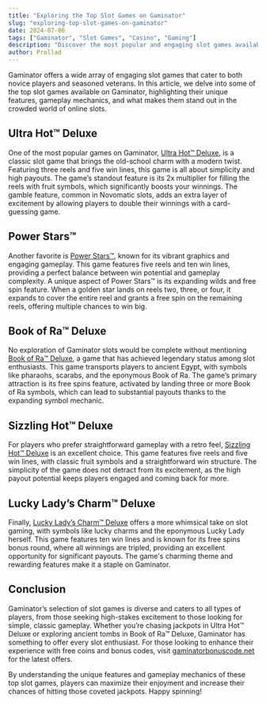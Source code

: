 ```yaml
---
title: "Exploring the Top Slot Games on Gaminator"
slug: "exploring-top-slot-games-on-gaminator"
date: 2024-07-06
tags: ["Gaminator", "Slot Games", "Casino", "Gaming"]
description: "Discover the most popular and engaging slot games available on Gaminator. Learn about their features, gameplay, and how to make the most of your gaming experience."
author: Prollad
---
```


Gaminator offers a wide array of engaging slot games that cater to both novice players and seasoned veterans. In this article, we delve into some of the top slot games available on Gaminator, highlighting their unique features, gameplay mechanics, and what makes them stand out in the crowded world of online slots.

## Ultra Hot™ Deluxe

One of the most popular games on Gaminator, [Ultra Hot™ Deluxe](https://www.gaminator.com/slots/ultra-hot-deluxe/), is a classic slot game that brings the old-school charm with a modern twist. Featuring three reels and five win lines, this game is all about simplicity and high payouts. The game’s standout feature is its 2x multiplier for filling the reels with fruit symbols, which significantly boosts your winnings. The gamble feature, common in Novomatic slots, adds an extra layer of excitement by allowing players to double their winnings with a card-guessing game.

## Power Stars™

Another favorite is [Power Stars™](https://www.gaminator.com/slots/power-stars/), known for its vibrant graphics and engaging gameplay. This game features five reels and ten win lines, providing a perfect balance between win potential and gameplay complexity. A unique aspect of Power Stars™ is its expanding wilds and free spin feature. When a golden star lands on reels two, three, or four, it expands to cover the entire reel and grants a free spin on the remaining reels, offering multiple chances to win big.

## Book of Ra™ Deluxe

No exploration of Gaminator slots would be complete without mentioning [Book of Ra™ Deluxe](https://www.gaminator.com/slots/book-of-ra-deluxe/), a game that has achieved legendary status among slot enthusiasts. This game transports players to ancient Egypt, with symbols like pharaohs, scarabs, and the eponymous Book of Ra. The game’s primary attraction is its free spins feature, activated by landing three or more Book of Ra symbols, which can lead to substantial payouts thanks to the expanding symbol mechanic.

## Sizzling Hot™ Deluxe

For players who prefer straightforward gameplay with a retro feel, [Sizzling Hot™ Deluxe](https://www.gaminator.com/slots/sizzling-hot-deluxe/) is an excellent choice. This game features five reels and five win lines, with classic fruit symbols and a straightforward win structure. The simplicity of the game does not detract from its excitement, as the high payout potential keeps players engaged and coming back for more.

## Lucky Lady’s Charm™ Deluxe

Finally, [Lucky Lady’s Charm™ Deluxe](https://www.gaminator.com/slots/lucky-ladys-charm-deluxe/) offers a more whimsical take on slot gaming, with symbols like lucky charms and the eponymous Lucky Lady herself. This game features ten win lines and is known for its free spins bonus round, where all winnings are tripled, providing an excellent opportunity for significant payouts. The game's charming theme and rewarding features make it a staple on Gaminator.

## Conclusion

Gaminator’s selection of slot games is diverse and caters to all types of players, from those seeking high-stakes excitement to those looking for simple, classic gameplay. Whether you’re chasing jackpots in Ultra Hot™ Deluxe or exploring ancient tombs in Book of Ra™ Deluxe, Gaminator has something to offer every slot enthusiast. For those looking to enhance their experience with free coins and bonus codes, visit [gaminatorbonuscode.net](https://www.gaminatorbonuscode.net) for the latest offers.

By understanding the unique features and gameplay mechanics of these top slot games, players can maximize their enjoyment and increase their chances of hitting those coveted jackpots. Happy spinning!